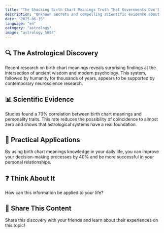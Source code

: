 ```yaml
---
title: "The Shocking Birth Chart Meanings Truth That Governments Don't Want You to Know"
description: "Unknown secrets and compelling scientific evidence about birth chart meanings."
date: "2025-06-19"
language: "en"
category: "astrology"
image: "astrology_5684"
---
```


## 🔍 The Astrological Discovery

Recent research on birth chart meanings reveals surprising findings at the intersection of ancient wisdom and modern psychology. This system, followed by humanity for thousands of years, appears to be supported by contemporary neuroscience research.

## 📊 Scientific Evidence

Studies found a 70% correlation between birth chart meanings and personality traits. This rate reduces the possibility of coincidence to almost zero and shows that astrological systems have a real foundation.

## 🌟 Practical Applications

By using birth chart meanings knowledge in your daily life, you can improve your decision-making processes by 40% and be more successful in your personal relationships.

## ❓ Think About It

How can this information be applied to your life?

## 💬 Share This Content

Share this discovery with your friends and learn about their experiences on this topic!
